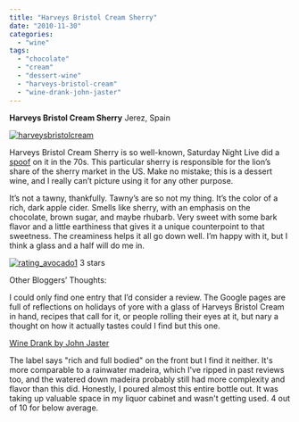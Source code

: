 ```yaml
---
title: "Harveys Bristol Cream Sherry"
date: "2010-11-30"
categories:
  - "wine"
tags:
  - "chocolate"
  - "cream"
  - "dessert-wine"
  - "harveys-bristol-cream"
  - "wine-drank-john-jaster"
---
```


**Harveys Bristol Cream Sherry** Jerez, Spain

[![](http://s3.amazonaws.com/thegourmez-wpmedia/2010/11/harveysbristolcream.jpg "harveysbristolcream")](http://s3.amazonaws.com/thegourmez-wpmedia/2010/11/harveysbristolcream.jpg)

Harveys Bristol Cream Sherry is so well-known, Saturday Night Live did a [spoof](http://videolog.uol.com.br/video.php?id=456266) on it in the 70s. This particular sherry is responsible for the lion’s share of the sherry market in the US. Make no mistake; this is a dessert wine, and I really can’t picture using it for any other purpose.

It’s not a tawny, thankfully. Tawny’s are so not my thing. It’s the color of a rich, dark apple cider. Smells like sherry, with an emphasis on the chocolate, brown sugar, and maybe rhubarb. Very sweet with some bark flavor and a little earthiness that gives it a unique counterpoint to that sweetness. The creaminess helps it all go down well. I’m happy with it, but I think a glass and a half will do me in.




<div class="caption">

[![](http://s3.amazonaws.com/thegourmez-wpmedia/2009/02/rating_avocado1.gif "rating_avocado1")](http://s3.amazonaws.com/thegourmez-wpmedia/2009/02/rating_avocado1.gif) 3 stars</div>


Other Bloggers’ Thoughts:

I could only find one entry that I’d consider a review. The Google pages are full of reflections on holidays of yore with a glass of Harveys Bristol Cream in hand, recipes that call for it, or people rolling their eyes at it, but nary a thought on how it actually tastes could I find but this one.

[Wine Drank by John Jaster](http://winedrankbyjohnjaster.blogspot.com/2010/07/jackson-triggs-craftsman-harslevelu.html)

The label says "rich and full bodied" on the front but I find it neither. It's more comparable to a rainwater madeira, which I've ripped in past reviews too, and the watered down madeira probably still had more complexity and flavor than this did. Honestly, I poured almost this entire bottle out. It was taking up valuable space in my liquor cabinet and wasn't getting used. 4 out of 10 for below average.
